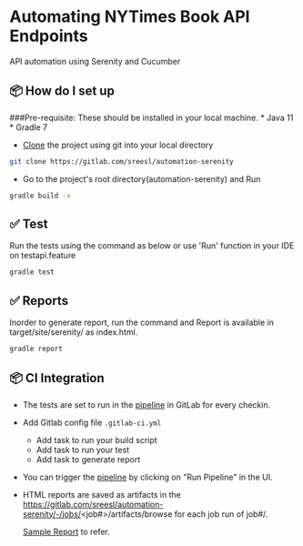 # Automating NYTimes Book API Endpoints

API automation using Serenity and Cucumber

## 📦 How do I set up

###Pre-requisite:
    These should be installed in your local machine.
    * Java 11
    * Gradle 7

* [Clone](https://docs.gitlab.com/ee/gitlab-basics/start-using-git.html) the project using git into your local directory
```sh
git clone https://gitlab.com/sreesl/automation-serenity
```
* Go to the project's root directory(automation-serenity) and Run

```sh
gradle build -x
```

## ✅ Test
Run the tests using the command as below or use 'Run' function in your IDE on testapi.feature
```sh
gradle test
```
## ✅ Reports

Inorder to generate report, run the command and Report is available in target/site/serenity/ as index.html.
```sh
gradle report
```
## 📦 CI Integration
- The tests are set to run in the [pipeline](https://gitlab.com/sreesl/automation-serenity/-/pipelines) in GitLab for every checkin.
- Add Gitlab config file `.gitlab-ci.yml` 
    - Add task to run your build script
    - Add task to run your test
    - Add task to generate report
- You can trigger the [pipeline](https://gitlab.com/sreesl/automation-serenity/-/pipelines) by clicking on "Run Pipeline" in the UI.
- HTML reports are saved as artifacts in the https://gitlab.com/sreesl/automation-serenity/-/jobs/<job#>/artifacts/browse for each job run of job#/\.
   
     [Sample Report](https://sreesl.gitlab.io/-/automation-serenity/-/jobs/1320766250/artifacts/target/site/serenity/index.html) to refer.
